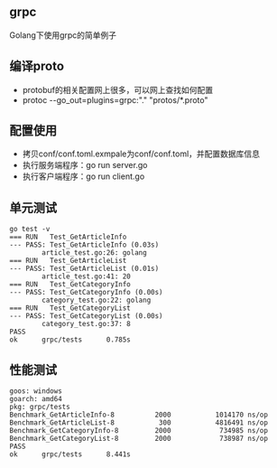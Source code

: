 ## grpc
Golang下使用grpc的简单例子

## 编译proto
- protobuf的相关配置网上很多，可以网上查找如何配置
- protoc --go_out=plugins=grpc:"." "protos/*.proto"

## 配置使用
- 拷贝conf/conf.toml.exmpale为conf/conf.toml，并配置数据库信息
- 执行服务端程序：go run server.go
- 执行客户端程序：go run client.go  

## 单元测试
```
go test -v
=== RUN   Test_GetArticleInfo
--- PASS: Test_GetArticleInfo (0.03s)
        article_test.go:26: golang
=== RUN   Test_GetArticleList
--- PASS: Test_GetArticleList (0.01s)
        article_test.go:41: 20
=== RUN   Test_GetCategoryInfo
--- PASS: Test_GetCategoryInfo (0.00s)
        category_test.go:22: golang
=== RUN   Test_GetCategoryList
--- PASS: Test_GetCategoryList (0.00s)
        category_test.go:37: 8
PASS
ok      grpc/tests      0.785s
```

## 性能测试
```
goos: windows
goarch: amd64
pkg: grpc/tests
Benchmark_GetArticleInfo-8          2000           1014170 ns/op
Benchmark_GetArticleList-8           300           4816491 ns/op
Benchmark_GetCategoryInfo-8         2000            734985 ns/op
Benchmark_GetCategoryList-8         2000            738987 ns/op
PASS
ok      grpc/tests      8.441s
```